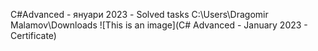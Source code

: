 C#Advanced - януари 2023 - Solved tasks
C:\Users\Dragomir Malamov\Downloads
![This is an image](C# Advanced - January 2023 - Certificate)
